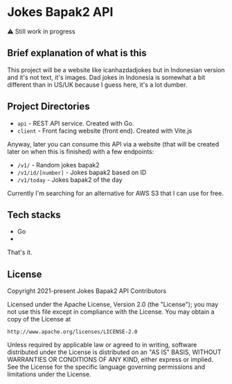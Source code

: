 # Jokes Bapak2 API

⚠ Still work in progress

## Brief explanation of what is this

This project will be a website like icanhazdadjokes but in Indonesian version and it's not text, it's images. Dad jokes in Indonesia is somewhat a bit different than in US/UK because I guess here, it's a lot dumber.

## Project Directories

* `api` - REST API service. Created with Go.
* `client` - Front facing website (front end). Created with Vite.js

Anyway, later you can consume this API via a website (that will be created later on when this is finished) with a few endpoints:

 * `/v1/` - Random jokes bapak2
 * `/v1/id/[number]` - Jokes bapak2 based on ID
 * `/v1/today` - Jokes bapak2 of the day

Currently I'm searching for an alternative for AWS S3 that I can use for free.

## Tech stacks

 * Go
 * 

That's it.

## License

Copyright 2021-present Jokes Bapak2 API Contributors

Licensed under the Apache License, Version 2.0 (the "License");
you may not use this file except in compliance with the License.
You may obtain a copy of the License at

    http://www.apache.org/licenses/LICENSE-2.0

Unless required by applicable law or agreed to in writing, software
distributed under the License is distributed on an "AS IS" BASIS,
WITHOUT WARRANTIES OR CONDITIONS OF ANY KIND, either express or implied.
See the License for the specific language governing permissions and
limitations under the License.